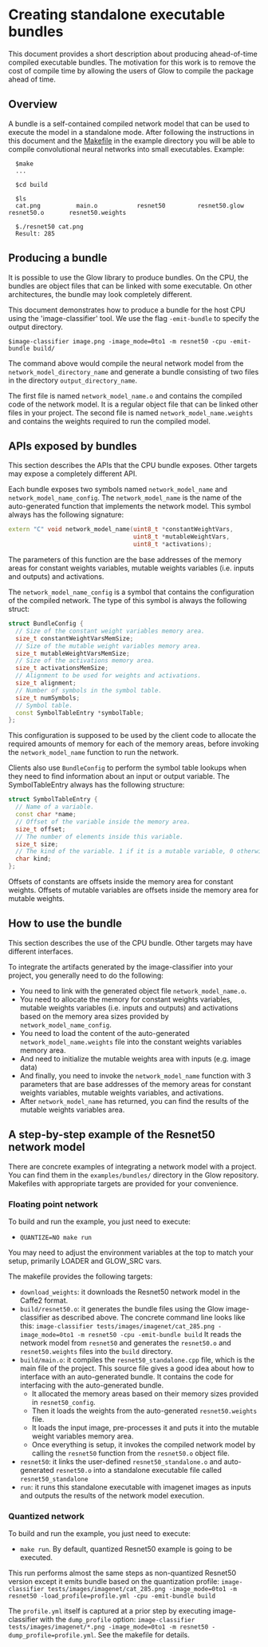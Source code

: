 # Creating standalone executable bundles

This document provides a short description about producing ahead-of-time
compiled executable bundles. The motivation for this work is to remove the cost
of compile time by allowing the users of Glow to compile the package ahead of
time.

## Overview

A bundle is a self-contained compiled network model that can be used to execute
the model in a standalone mode. After following the instructions in this
document and the [Makefile](../examples/bundles/resnet50) in the example
directory you will be able to compile convolutional neural networks into small
executables. Example:

```
  $make
  ...

  $cd build

  $ls
  cat.png          main.o           resnet50         resnet50.glow    resnet50.o       resnet50.weights

  $./resnet50 cat.png
  Result: 285
```


## Producing a bundle

It is possible to use the Glow library to produce bundles. On the CPU, the
bundles are object files that can be linked with some executable. On other
architectures, the bundle may look completely different.

This document demonstrates how to produce a bundle for the host CPU using the
'image-classifier' tool.  We use the flag `-emit-bundle` to specify the output
directory.

```
$image-classifier image.png -image_mode=0to1 -m resnet50 -cpu -emit-bundle build/
```

The command above would compile the neural network model from the
`network_model_directory_name` and generate a bundle consisting of two files in
the directory `output_directory_name`.

The first file is named `network_model_name.o` and contains the compiled code of
the network model. It is a regular object file that can be linked other files in
your project.  The second file is named `network_model_name.weights` and
contains the weights required to run the compiled model.

## APIs exposed by bundles

This section describes the APIs that the CPU bundle exposes. Other targets may
expose a completely different API.

Each bundle exposes two symbols named `network_model_name` and
`network_model_name_config`.  The `network_model_name` is the name of the
auto-generated function that implements the network model. This symbol always
has the following signature:

```c++
extern "C" void network_model_name(uint8_t *constantWeightVars,
                                   uint8_t *mutableWeightVars,
                                   uint8_t *activations);
```
The parameters of this function are the base addresses of the memory areas for
constant weights variables, mutable weights variables (i.e. inputs and outputs)
and activations.

The `network_model_name_config` is a symbol that contains the configuration of
the compiled network. The type of this symbol is always the following struct:
```c++
struct BundleConfig {
  // Size of the constant weight variables memory area.
  size_t constantWeightVarsMemSize;
  // Size of the mutable weight variables memory area.
  size_t mutableWeightVarsMemSize;
  // Size of the activations memory area.
  size_t activationsMemSize;
  // Alignment to be used for weights and activations.
  size_t alignment;
  // Number of symbols in the symbol table.
  size_t numSymbols;
  // Symbol table.
  const SymbolTableEntry *symbolTable;
};
```
This configuration is supposed to be used by the client code to allocate the
required amounts of memory for each of the memory areas, before invoking the
`network_model_name` function to run the network.

Clients also use `BundleConfig` to perform the symbol table lookups when they
need to find information about an input or output variable.
The SymbolTableEntry always has the following structure:
```c++
struct SymbolTableEntry {
  // Name of a variable.
  const char *name;
  // Offset of the variable inside the memory area.
  size_t offset;
  // The number of elements inside this variable.
  size_t size;
  // The kind of the variable. 1 if it is a mutable variable, 0 otherwise.
  char kind;
};
```

Offsets of constants are offsets inside the memory area for constant weights.
Offsets of mutable variables are offsets inside the memory area for mutable
weights.

## How to use the bundle

This section describes the use of the CPU bundle. Other targets may have
different interfaces.

To integrate the artifacts generated by the image-classifier into your project, you
generally need to do the following:
* You need to link with the generated object file `network_model_name.o`.
* You need to allocate the memory for constant weights variables,
mutable weights variables (i.e. inputs and outputs) and activations based on the
memory area sizes provided by `network_model_name_config`.
* You need to load the content of the auto-generated `network_model_name.weights`
file into the constant weights variables memory area.
* And need to initialize the mutable weights area with inputs (e.g. image data)
* And finally, you need to invoke the `network_model_name` function with 3
parameters that are base addresses of the memory areas for constant weights variables,
mutable weights variables, and activations.
* After `network_model_name` has returned, you can find the results of the mutable weights
variables area.

## A step-by-step example of the Resnet50 network model

There are concrete examples of integrating a network model with a project. You
can find them in the `examples/bundles/` directory in the Glow repository.
Makefiles with appropriate targets are provided for your convenience.

### Floating point network
To build and run the example, you just need to execute:
* `QUANTIZE=NO make run`

You may need to adjust the environment variables at the top to match
your setup, primarily LOADER and GLOW_SRC vars.

The makefile provides the following targets:
* `download_weights`: it downloads the Resnet50 network model in the Caffe2 format.
* `build/resnet50.o`: it generates the bundle files using the Glow image-classifier as described above.
  The concrete command line looks like this:
  `image-classifier tests/images/imagenet/cat_285.png -image_mode=0to1 -m resnet50 -cpu -emit-bundle build`
  It reads the network model from `resnet50` and generates the `resnet50.o`
  and `resnet50.weights` files into the `build` directory.
* `build/main.o`:  it compiles the `resnet50_standalone.cpp` file, which is the main file of the project.
  This source file gives a good idea about how to interface with an auto-generated bundle.
  It contains the code for interfacing with the auto-generated bundle.
  *  It allocated the memory areas based on their memory sizes provided in `resnet50_config`.
  *  Then it loads the weights from the auto-generated `resnet50.weights` file.
  *  It loads the input image, pre-processes it and puts it into the mutable weight variables
     memory area.
  *  Once everything is setup, it invokes the compiled network model by calling the
     `resnet50` function from the `resnet50.o` object file.
 * `resnet50`: it links the user-defined `resnet50_standalone.o` and auto-generated `resnet50.o`
  into a standalone executable file called `resnet50_standalone`
  * `run`: it runs this standalone executable with imagenet images as inputs and outputs the
results of the network model execution.

### Quantized network
To build and run the example, you just need to execute:
* `make run`. By default, quantized Resnet50 example is going to be executed.

This run performs almost the same steps as non-quantized Resnet50 version
except it emits bundle based on the quantization profile:
`image-classifier tests/images/imagenet/cat_285.png -image_mode=0to1 -m resnet50
-load_profile=profile.yml -cpu -emit-bundle build`

The `profile.yml` itself is captured at a prior step by executing image-classifier with the `dump_profile` option:
`image-classifier tests/images/imagenet/*.png -image_mode=0to1 -m resnet50 -dump_profile=profile.yml`.
See the makefile for details.
